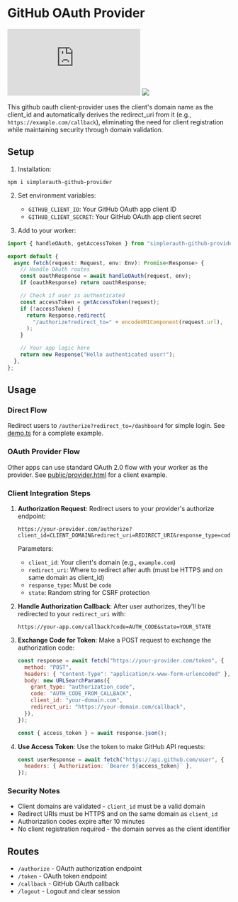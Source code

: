 # GitHub OAuth Provider

[![janwilmake/github-oauth-client-provider context](https://badge.forgithub.com/janwilmake/github-oauth-client-provider/tree/main/README.md)](https://uithub.com/janwilmake/github-oauth-client-provider/tree/main/README.md) [![](https://b.lmpify.com)](https://lmpify.com?q=https://uithub.com/janwilmake/github-oauth-client-provider/tree/main/README.md)

This github oauth client-provider uses the client's domain name as the client_id and automatically derives the redirect_uri from it (e.g., `https://example.com/callback`), eliminating the need for client registration while maintaining security through domain validation.

## Setup

1. Installation:

```
npm i simplerauth-github-provider
```

2. Set environment variables:

   - `GITHUB_CLIENT_ID`: Your GitHub OAuth app client ID
   - `GITHUB_CLIENT_SECRET`: Your GitHub OAuth app client secret

3. Add to your worker:

```typescript
import { handleOAuth, getAccessToken } from "simplerauth-github-provider";

export default {
  async fetch(request: Request, env: Env): Promise<Response> {
    // Handle OAuth routes
    const oauthResponse = await handleOAuth(request, env);
    if (oauthResponse) return oauthResponse;

    // Check if user is authenticated
    const accessToken = getAccessToken(request);
    if (!accessToken) {
      return Response.redirect(
        "/authorize?redirect_to=" + encodeURIComponent(request.url),
      );
    }

    // Your app logic here
    return new Response("Hello authenticated user!");
  },
};
```

## Usage

### Direct Flow

Redirect users to `/authorize?redirect_to=/dashboard` for simple login. See [demo.ts](demo.ts) for a complete example.

### OAuth Provider Flow

Other apps can use standard OAuth 2.0 flow with your worker as the provider. See [public/provider.html](public/provider.html) for a client example.

### Client Integration Steps

1. **Authorization Request**: Redirect users to your provider's authorize endpoint:

   ```
   https://your-provider.com/authorize?client_id=CLIENT_DOMAIN&redirect_uri=REDIRECT_URI&response_type=code&state=RANDOM_STATE
   ```

   Parameters:

   - `client_id`: Your client's domain (e.g., `example.com`)
   - `redirect_uri`: Where to redirect after auth (must be HTTPS and on same domain as client_id)
   - `response_type`: Must be `code`
   - `state`: Random string for CSRF protection

2. **Handle Authorization Callback**: After user authorizes, they'll be redirected to your `redirect_uri` with:

   ```
   https://your-app.com/callback?code=AUTH_CODE&state=YOUR_STATE
   ```

3. **Exchange Code for Token**: Make a POST request to exchange the authorization code:

   ```javascript
   const response = await fetch("https://your-provider.com/token", {
     method: "POST",
     headers: { "Content-Type": "application/x-www-form-urlencoded" },
     body: new URLSearchParams({
       grant_type: "authorization_code",
       code: "AUTH_CODE_FROM_CALLBACK",
       client_id: "your-domain.com",
       redirect_uri: "https://your-domain.com/callback",
     }),
   });

   const { access_token } = await response.json();
   ```

4. **Use Access Token**: Use the token to make GitHub API requests:
   ```javascript
   const userResponse = await fetch("https://api.github.com/user", {
     headers: { Authorization: `Bearer ${access_token}` },
   });
   ```

### Security Notes

- Client domains are validated - `client_id` must be a valid domain
- Redirect URIs must be HTTPS and on the same domain as `client_id`
- Authorization codes expire after 10 minutes
- No client registration required - the domain serves as the client identifier

## Routes

- `/authorize` - OAuth authorization endpoint
- `/token` - OAuth token endpoint
- `/callback` - GitHub OAuth callback
- `/logout` - Logout and clear session

